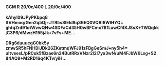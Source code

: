 #### GCM R 20/0c/400 L 20/0c/400
**kAhyl09JPyPKbpq8**<br/>**SVHmoq/Gen2q5Qj+JTR5s8IEld8q36EQ0VQRI6WIHYQ=**<br/>**ghtqZrd91otWvwQNw4SDFaCd35H0wBFCmx7B1LuwCf4KJSsX+TWQqkkjC3P6/dMwzH155jJk+7vFs+ME...**<br/><br/>
**DRg6duuucgG0bk5y**<br/>**zmwSR5hFNHDiJDk26ZKetmqWFJ91zFBgGeSmJ+ny5h4=**<br/>**uItvsesL/pRCuk5fBzae6n24ButRRxVNzr2I2I7ya3wN/uM4FJbW6Lxg+S284AQ9+M2RD16q4KTv/yiH...**